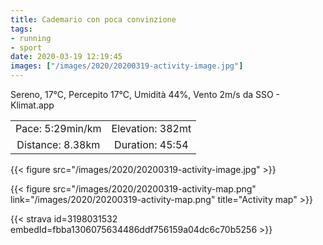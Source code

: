 ```yaml
---
title: Cademario con poca convinzione
tags:
- running
- sport
date: 2020-03-19 12:19:45
images: ["/images/2020/20200319-activity-image.jpg"]
---
```


Sereno, 17°C, Percepito 17°C, Umidità 44%, Vento 2m/s da SSO - Klimat.app

| | |
| :-: | :-: |
| Pace: 5:29min/km | Elevation: 382mt |
| Distance: 8.38km | Duration: 45:54 |

{{< figure src="/images/2020/20200319-activity-image.jpg" >}}


{{< figure src="/images/2020/20200319-activity-map.png" link="/images/2020/20200319-activity-map.png" title="Activity map" >}}


{{< strava id=3198031532 embedId=fbba1306075634486ddf756159a04dc6c70b5256 >}}

